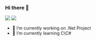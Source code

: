 ### Hi there 👋


 <img src= "https://github-readme-stats.vercel.app/api?username=rzr1r&show_icons=true&line_height=40&theme=tokyonight">  <img src= "https://github-readme-stats-anuraghazra1.vercel.app/api/top-langs/?username=rzr1r&layout=compact&theme=tokyonight">

- 🔭 I’m currently working on .Net Project
- 🌱 I’m currently learning C\C#
